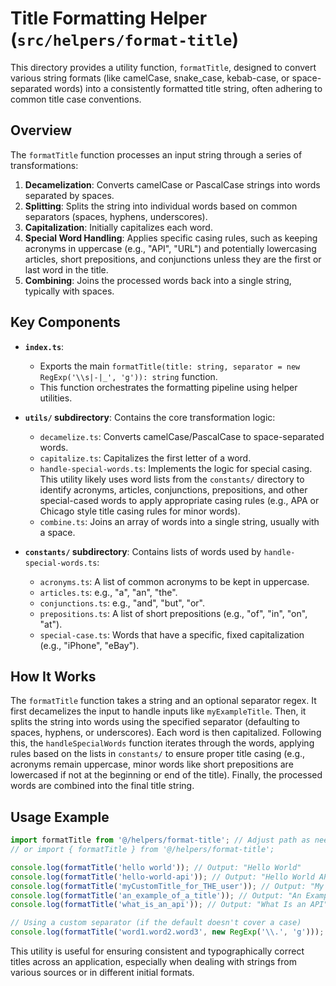 # Title Formatting Helper (`src/helpers/format-title`)

This directory provides a utility function, `formatTitle`, designed to convert various string formats (like camelCase, snake_case, kebab-case, or space-separated words) into a consistently formatted title string, often adhering to common title case conventions.

## Overview

The `formatTitle` function processes an input string through a series of transformations:
1.  **Decamelization**: Converts camelCase or PascalCase strings into words separated by spaces.
2.  **Splitting**: Splits the string into individual words based on common separators (spaces, hyphens, underscores).
3.  **Capitalization**: Initially capitalizes each word.
4.  **Special Word Handling**: Applies specific casing rules, such as keeping acronyms in uppercase (e.g., "API", "URL") and potentially lowercasing articles, short prepositions, and conjunctions unless they are the first or last word in the title.
5.  **Combining**: Joins the processed words back into a single string, typically with spaces.

## Key Components

*   **`index.ts`**: 
    *   Exports the main `formatTitle(title: string, separator = new RegExp('\\s|-|_', 'g')): string` function.
    *   This function orchestrates the formatting pipeline using helper utilities.

*   **`utils/` subdirectory**: Contains the core transformation logic:
    *   `decamelize.ts`: Converts camelCase/PascalCase to space-separated words.
    *   `capitalize.ts`: Capitalizes the first letter of a word.
    *   `handle-special-words.ts`: Implements the logic for special casing. This utility likely uses word lists from the `constants/` directory to identify acronyms, articles, conjunctions, prepositions, and other special-cased words to apply appropriate casing rules (e.g., APA or Chicago style title casing rules for minor words).
    *   `combine.ts`: Joins an array of words into a single string, usually with a space.

*   **`constants/` subdirectory**: Contains lists of words used by `handle-special-words.ts`:
    *   `acronyms.ts`: A list of common acronyms to be kept in uppercase.
    *   `articles.ts`: e.g., "a", "an", "the".
    *   `conjunctions.ts`: e.g., "and", "but", "or".
    *   `prepositions.ts`: A list of short prepositions (e.g., "of", "in", "on", "at").
    *   `special-case.ts`: Words that have a specific, fixed capitalization (e.g., "iPhone", "eBay").

## How It Works

The `formatTitle` function takes a string and an optional separator regex. It first decamelizes the input to handle inputs like `myExampleTitle`. Then, it splits the string into words using the specified separator (defaulting to spaces, hyphens, or underscores). Each word is then capitalized. Following this, the `handleSpecialWords` function iterates through the words, applying rules based on the lists in `constants/` to ensure proper title casing (e.g., acronyms remain uppercase, minor words like short prepositions are lowercased if not at the beginning or end of the title). Finally, the processed words are combined into the final title string.

## Usage Example

```typescript
import formatTitle from '@/helpers/format-title'; // Adjust path as needed
// or import { formatTitle } from '@/helpers/format-title';

console.log(formatTitle('hello world')); // Output: "Hello World"
console.log(formatTitle('hello-world-api')); // Output: "Hello World API"
console.log(formatTitle('myCustomTitle_for_THE_user')); // Output: "My Custom Title for the User" (actual output depends on specific rules in handleSpecialWords)
console.log(formatTitle('an_example_of_a_title')); // Output: "An Example of a Title"
console.log(formatTitle('what_is_an_api')); // Output: "What Is an API"

// Using a custom separator (if the default doesn't cover a case)
console.log(formatTitle('word1.word2.word3', new RegExp('\\.', 'g'))); // Output: "Word1 Word2 Word3"
```

This utility is useful for ensuring consistent and typographically correct titles across an application, especially when dealing with strings from various sources or in different initial formats. 
